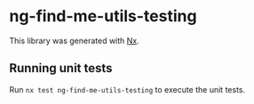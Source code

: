 # ng-find-me-utils-testing

This library was generated with [Nx](https://nx.dev).

## Running unit tests

Run `nx test ng-find-me-utils-testing` to execute the unit tests.
